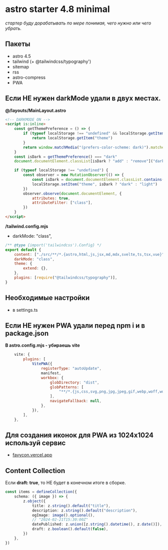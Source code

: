 # astro starter 4.8 minimal

_стартер буду дорабатывать по мере понимая, чего нужно или чего убрать._

## Пакеты

- astro 4.5
- tailwind (+ @tailwindcss/typography')
- sitemap
- rss
- astro-compress
- PWA

## Если НЕ нужен darkMode удали в двух местах.

**@/layouts/MainLayout.astro**

```html
<!-- DARKMODE ON -->
<script is:inline>
	const getThemePreference = () => {
		if (typeof localStorage !== "undefined" && localStorage.getItem("theme")) {
			return localStorage.getItem("theme")
		}
		return window.matchMedia("(prefers-color-scheme: dark)").matches ? "dark" : "light"
	}
	const isDark = getThemePreference() === "dark"
	document.documentElement.classList[isDark ? "add" : "remove"]("dark")

	if (typeof localStorage !== "undefined") {
		const observer = new MutationObserver(() => {
			const isDark = document.documentElement.classList.contains("dark")
			localStorage.setItem("theme", isDark ? "dark" : "light")
		})
		observer.observe(document.documentElement, {
			attributes: true,
			attributeFilter: ["class"],
		})
	}
</script>
```

**/tailwind.config.mjs**

- darkMode: "class",

```mjs
/** @type {import('tailwindcss').Config} */
export default {
	content: ["./src/**/*.{astro,html,js,jsx,md,mdx,svelte,ts,tsx,vue}"],
	darkMode: "class",
	theme: {
		extend: {},
	},
	plugins: [require("@tailwindcss/typography")],
}

```

## Необходимые настройки

- в settings.ts


## Если НЕ нужен PWA удали перед npm i и в package.json

**В astro.config.mjs - убираешь vite**

```mjs
	vite: {
		plugins: [
			VitePWA({
				registerType: "autoUpdate",
				manifest,
				workbox: {
					globDirectory: "dist",
					globPatterns: [
						"**/*.{js,css,svg,png,jpg,jpeg,gif,webp,woff,woff2,ttf,eot,ico}",
					],
					navigateFallback: null,
				},
			}),
		],
	},
```

## Для создания иконок для PWA из 1024x1024 используй сервис

- [favycon.vercel.app](https://favycon.vercel.app/)

## Content Collection

Если **draft: true**, то НЕ будет в конечном итоге в сборке.

```ts
const items = defineCollection({
	schema: ({ image }) => {
		z.object({
			title: z.string().default("title"),
			description: z.string().default("description"),
			ogImage: image().optional(),
			// "2024-02-21T15:30:00Z"
			datePublished: z.union([z.string().datetime(), z.date()]),
			draft: z.boolean().default(false),
		})
	},
})
```